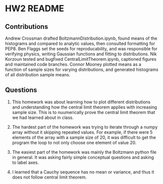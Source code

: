 # HW2 README

## Contributions
Andrew Crossman drafted BoltzmannDistribution.ipynb, found means of the histograms and compared to analytic values, then consulted formatting for PEP8. Ben Flaggs set the seeds for reproducability, and was responsible for verifying physics, writing Gaussian functions and fitting to distributions. Nik Korzoun tested and bugfixed CentralLimitTheorem.ipynb, captioned figures and maintained code branches. Connor Mooney plotted means as a function of sample sizes for varying distributions, and generated histograms of all distribution sample means.

## Questions
1) This homework was about learning how to plot different distributions and understanding how the central limit theorem applies with increasing sample size. This is to nuumerically prove the central limit theorem that we had learned about in class.

2) The hardest part of the homework was trying to iterate through a numpy array without it skipping repeated values. For example, if there were 5 elements of the array with a sample size of 20, it was difficult to get the program the loop to not only choose one element of value 20.

3) The easiest part of the homework was mainly the Boltzmann python file in general. It was asking fairly simple conceptual questions and asking to label axes.

4) I learned that a Cauchy sequence has no mean or variance, and thus it does not follow central limit theorem.
